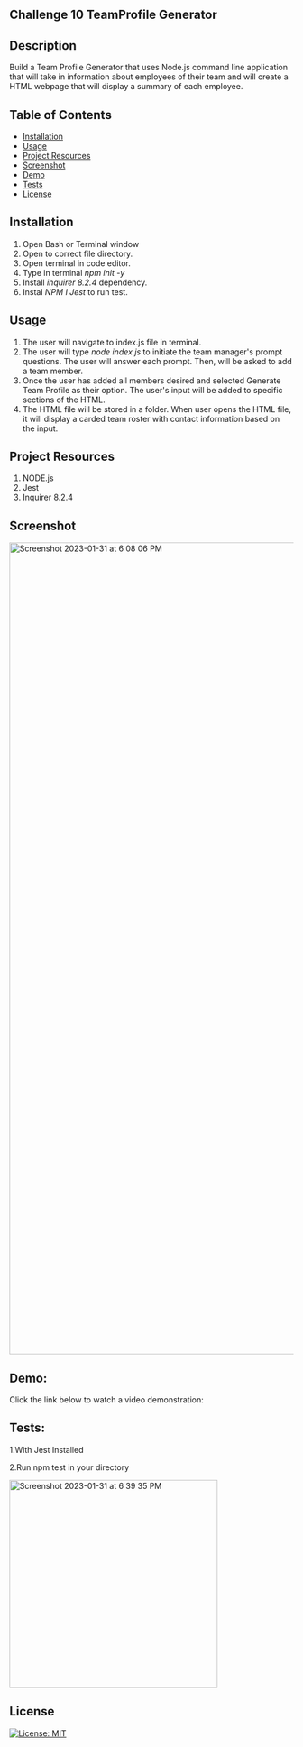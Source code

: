 ## Challenge 10 TeamProfile Generator

## Description
Build a Team Profile Generator that uses Node.js command line application that will take in information about employees of their team and will create a HTML webpage that will display a summary of each employee.

## Table of Contents
- [Installation](#installation)
- [Usage](#usage)
- [Project Resources](#project-resources)
- [Screenshot](#screenshot)
- [Demo](#demo)
- [Tests](#tests)
- [License](#license)

## Installation
1. Open Bash or Terminal window
2. Open to correct file directory.
3. Open terminal in code editor.
4. Type in terminal <i> npm init -y </i>
5. Install <i> inquirer 8.2.4 </i> dependency.
7. Instal <i> NPM I Jest </i> to run test.


## Usage
1. The user will navigate to index.js file in terminal.
2. The user will type <i> node index.js </i> to initiate the team manager's prompt questions. The user will answer each prompt. Then, will be asked to add a team member.
3. Once the user has added all members desired and selected Generate Team Profile as their option. The user's input will be added to specific sections of the HTML.
4. The HTML file will be stored in a folder. When user opens the HTML file, it will display a carded team roster with contact information based on the input.

## Project Resources
1. NODE.js
2. Jest
3. Inquirer 8.2.4

## Screenshot
<img width="1440" alt="Screenshot 2023-01-31 at 6 08 06 PM" src="https://user-images.githubusercontent.com/115193125/215914165-d7638eba-1e41-4282-82f8-9797d8ac6ef9.png"> 


## Demo:
Click the link below to watch a video demonstration:



## Tests:
1.With Jest Installed

2.Run npm test in your directory

<img width="369" alt="Screenshot 2023-01-31 at 6 39 35 PM" src="https://user-images.githubusercontent.com/115193125/215916803-f1c137b6-0f3d-4db6-a88a-2bb20a4438cc.png">


## License
[![License: MIT](https://img.shields.io/badge/License-MIT-yellow.svg)](https://opensource.org/licenses/MIT)
